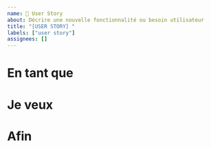 ```yaml
---
name: 📖 User Story
about: Décrire une nouvelle fonctionnalité ou besoin utilisateur
title: "[USER STORY] "
labels: ["user story"]
assignees: []
---
```


# En tant que
<!-- Décris le rôle ou le type d'utilisateur concerné -->  

# Je veux
<!-- Décris l'action ou la fonctionnalité attendue -->  

# Afin
<!-- Décris l'objectif ou le bénéfice attendu -->  
